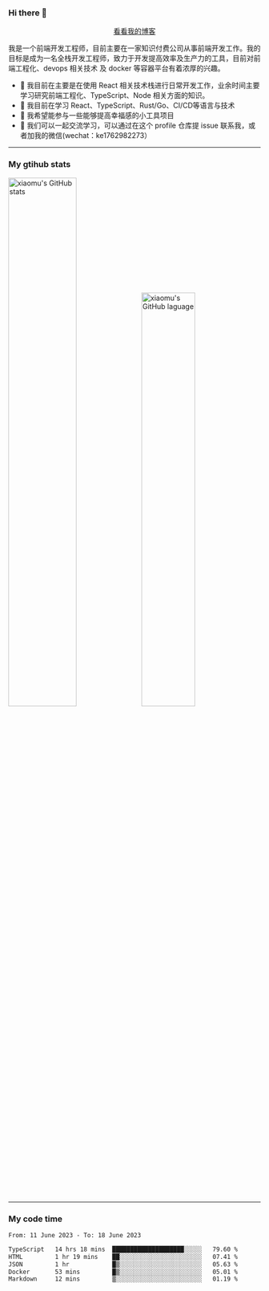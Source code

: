 ### Hi there 👋

<p align="center">
  <a href="https://blog.realjacket.site/">看看我的博客</a>
</p>

我是一个前端开发工程师，目前主要在一家知识付费公司从事前端开发工作。我的目标是成为一名全栈开发工程师，致力于开发提高效率及生产力的工具，目前对前端工程化、devops 相关技术 及 docker 等容器平台有着浓厚的兴趣。

- 🔭 我目前在主要是在使用 React 相关技术栈进行日常开发工作，业余时间主要学习研究前端工程化、TypeScript、Node 相关方面的知识。
- 🌱 我目前在学习 React、TypeScript、Rust/Go、CI/CD等语言与技术
- 👯 我希望能参与一些能够提高幸福感的小工具项目
- 💬 我们可以一起交流学习，可以通过在这个 profile 仓库提 issue 联系我，或者加我的微信(wechat：ke1762982273）

***

### My gtihub stats

<a><img src="https://github-readme-stats-git-masterrstaa-rickstaa.vercel.app/api?username=real-jacket&&show_icons=true" title="xiaomu's GitHub stats" alt="xiaomu's GitHub stats" style="width:52%;"/></a>
<a><img src="https://github-readme-stats-git-masterrstaa-rickstaa.vercel.app/api/top-langs/?username=real-jacket&layout=compact" title="xiaomu's GitHub laguage" alt="xiaomu's GitHub laguage" style="width:46%;"/><a/>

***

### My code time

<!--START_SECTION:waka-->

```txt
From: 11 June 2023 - To: 18 June 2023

TypeScript   14 hrs 18 mins  ████████████████████░░░░░   79.60 %
HTML         1 hr 19 mins    ██░░░░░░░░░░░░░░░░░░░░░░░   07.41 %
JSON         1 hr            █▒░░░░░░░░░░░░░░░░░░░░░░░   05.63 %
Docker       53 mins         █▒░░░░░░░░░░░░░░░░░░░░░░░   05.01 %
Markdown     12 mins         ▒░░░░░░░░░░░░░░░░░░░░░░░░   01.19 %
```

<!--END_SECTION:waka-->

